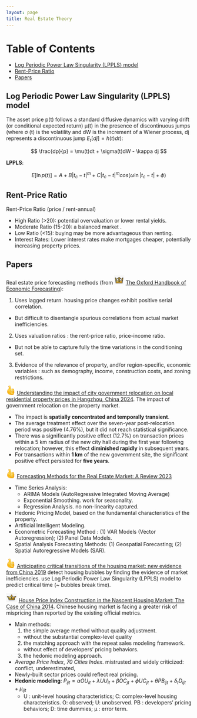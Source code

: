 ```yaml
---
layout: page
title: Real Estate Theory
---
```


# Table of Contents

* [Log Periodic Power Law Singularity (LPPLS) model](#llppls)
* [Rent-Price Ratio](#lrpr)
* [Papers](#lpapers)

<a name="llppls"></a>
## Log Periodic Power Law Singularity (LPPLS) model

The asset price p(t) follows a standard diffusive dynamics with varying drift (or conditional expected return) μ(t) in the presence of discontinuous jumps (where σ (t) is the volatility and dW is the increment of a Wiener process, dj represents a discontinuous jump $E_{t}[dj] = h(t)dt$):

$$
\frac{dp}{p} = \mu(t)dt + \sigma(t)dW - \kappa dj
$$

**LPPLS**:

$$
E[\ln p(t)] = A + B | t_{c} - t |^{m} + C|t_{c} - t |^{m}cos(\omega \ln |t_{c} - t| + \phi)
$$

<a name="lrpr"></a>
## Rent-Price Ratio

Rent-Price Ratio (price / rent-annual)
* High Ratio (>20): potential overvaluation or lower rental yields.
* Moderate Ratio (15-20): a balanced market .
* Low Ratio (<15): buying may be more advantageous than renting.
* Interest Rates: Lower interest rates make mortgages cheaper, potentially increasing property prices.


<a name="lpapers"></a>
## Papers

Real estate price forecasting methods (from <img src="/assets/img/paperread/chrown.png" height="25"/> [The Oxford Handbook of Economic Forecasting](https://academic.oup.com/edited-volume/28323)):
1. Uses lagged return. housing price changes exhibit positive serial correlation.
  * But difficult to disentangle spurious correlations from actual market inefficiencies.
2. Uses valuation ratios : the rent-price ratio, price-income ratio.
  * But not be able to capture fully the time variations in the conditioning set.
3. Evidence of the relevance of property, and/or region-specific, economic variables : such as demography, income, construction costs, and zoning restrictions.


<img src="/assets/img/paperread/thumbs.png" height="25"/> [Understanding the impact of city government relocation on local residential property prices in Hangzhou, China 2024](https://www.sciencedirect.com/science/article/pii/S0197397523002291). The impact of government relocation on the property market.
* The impact is **spatially concentrated and temporally transient**.
* The average treatment effect over the seven-year post-relocation period was positive (4.76%), but it did not reach statistical significance.
* There was a significantly positive effect (12.7%) on transaction prices within a 5 km radius of the new city hall during the first year following relocation; however, this effect **diminished rapidly** in subsequent years.
* For transactions within **1 km** of the new government site, the significant positive effect persisted for **five years**.

<img src="/assets/img/paperread/thumbs.png" height="25"/> [Forecasting Methods for the Real Estate Market: A Review 2023](https://www.researchgate.net/publication/376033071_Forecasting_Methods_for_the_Real_Estate_Market_A_Review)
* Time Series Analysis:
  * ARIMA Models (AutoRegressive Integrated Moving Average)
  * Exponential Smoothing. work for seasonality.
  * Regression Analysis. no non-linearity captured.
* Hedonic Pricing Model, based on the fundamental characteristics of the property.
* Artificial Intelligent Modeling.
* Econometric Forecasting Method : (1) VAR Models (Vector Autoregression); (2) Panel Data Models.
* Spatial Analysis Forecasting Methods: (1) Geospatial Forecasting; (2) Spatial Autoregressive Models (SAR).

<img src="/assets/img/paperread/thumbs.png" height="25"/> [Anticipating critical transitions of the housing market: new evidence from China 2019](https://www.researchgate.net/publication/331954277_Anticipating_critical_transitions_of_the_housing_market_new_evidence_from_China) detect housing bubbles by finding the evidence of market inefficiencies. use Log Periodic Power Law Singularity (LPPLS) model to predict critical time (~ bubbles break time).


<img src="/assets/img/paperread/chrown0.png" height="25"/> [House Price Index Construction in the Nascent Housing Market: The Case of China 2014](https://link.springer.com/article/10.1007/s11146-013-9416-1). Chinese housing market is facing a greater risk of mispricing than reported by the existing official metrics.
* Main methods:
  1. the simple average method without quality adjustment.
    * without the substantial complex-level quality
  2. the matching approach with the repeat sales modeling framework.
    * without effect of developers’ pricing behaviors.
  3. the hedonic modeling approach.
* *Average Price Index*, *70 Cities Index*. mistrusted and widely criticized: conflict, underestimated,
* Newly-built sector prices could reflect real pricing.
* **Hedonic modeling**: $P_{ijt} = \alpha OU_{it} + \lambda UU_{it} + \beta OC_{jt} + \phi UC_{jt} + \theta PB_{ijt} + \delta_{t} D_{ijt} + \mu_{ijt}$
  * U : unit-level housing characteristics; C: complex-level housing characteristics. O: observed; U: unobserved. PB : developers’ pricing behaviors; D: time dummies; μ : error term.
